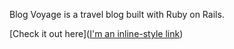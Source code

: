 Blog Voyage is a travel blog built with Ruby on Rails.

[Check it out here]([I'm an inline-style link](https://www.google.com))

